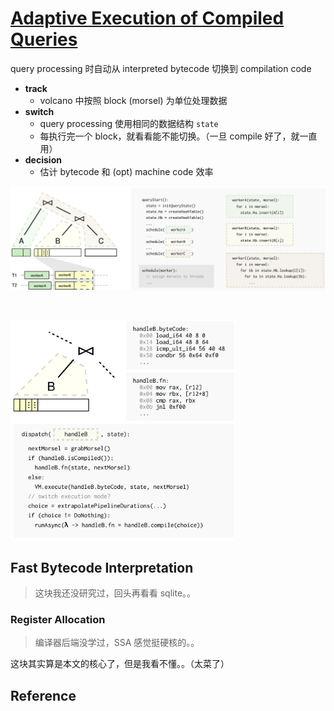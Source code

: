 # [Adaptive Execution of Compiled Queries](https://db.in.tum.de/~leis/papers/adaptiveexecution.pdf)

query processing 时自动从 interpreted bytecode 切换到 compilation code

- **track**
  - volcano 中按照 block (morsel) 为单位处理数据
- **switch**
  - query processing 使用相同的数据结构 `state`
  - 每执行完一个 block，就看看能不能切换。（一旦 compile 好了，就一直用）
- **decision**
  - 估计 bytecode 和 (opt) machine code 效率

<img src="./assets/query.png" width=""/>

&nbsp;   

<img src="./assets/switch.png" width="360"/>


## Fast Bytecode Interpretation

> 这块我还没研究过，回头再看看 sqlite。。

### Register Allocation

> 编译器后端没学过，SSA 感觉挺硬核的。。

这块其实算是本文的核心了，但是我看不懂。。（太菜了）

## Reference